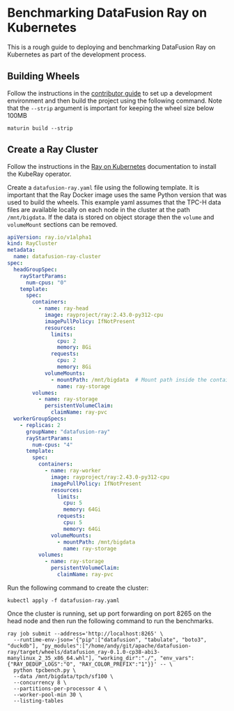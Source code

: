 <!---
  Licensed to the Apache Software Foundation (ASF) under one
  or more contributor license agreements.  See the NOTICE file
  distributed with this work for additional information
  regarding copyright ownership.  The ASF licenses this file
  to you under the Apache License, Version 2.0 (the
  "License"); you may not use this file except in compliance
  with the License.  You may obtain a copy of the License at

    http://www.apache.org/licenses/LICENSE-2.0

  Unless required by applicable law or agreed to in writing,
  software distributed under the License is distributed on an
  "AS IS" BASIS, WITHOUT WARRANTIES OR CONDITIONS OF ANY
  KIND, either express or implied.  See the License for the
  specific language governing permissions and limitations
  under the License.
-->

# Benchmarking DataFusion Ray on Kubernetes

This is a rough guide to deploying and benchmarking DataFusion Ray on Kubernetes as part of the development process.

## Building Wheels

Follow the instructions in the [contributor guide] to set up a development environment and then build the project 
using the following command. Note that the `--strip` argument is important for keeping the wheel size below 100MB

[contributor guide]: ../docs/contributing.md

```shell
maturin build --strip
```

## Create a Ray Cluster

Follow the instructions in the [Ray on Kubernetes] documentation to install the KubeRay operator.

[Ray on Kubernetes]: https://docs.ray.io/en/latest/cluster/kubernetes/index.html

Create a `datafusion-ray.yaml` file using the following template. It is important that the Ray Docker image uses the 
same Python version that was used to build the wheels. This example yaml assumes that the TPC-H data files are 
available locally on each node in the cluster at the path `/mnt/bigdata`. If the data is stored on object storage then 
the `volume` and `volumeMount` sections can be removed.

```yaml
apiVersion: ray.io/v1alpha1
kind: RayCluster
metadata:
  name: datafusion-ray-cluster
spec:
  headGroupSpec:
    rayStartParams:
      num-cpus: "0"
    template:
      spec:
        containers:
          - name: ray-head
            image: rayproject/ray:2.43.0-py312-cpu
            imagePullPolicy: IfNotPresent
            resources:
              limits:
                cpu: 2
                memory: 8Gi
              requests:
                cpu: 2
                memory: 8Gi
            volumeMounts:
              - mountPath: /mnt/bigdata  # Mount path inside the container
                name: ray-storage
        volumes:
          - name: ray-storage
            persistentVolumeClaim:
              claimName: ray-pvc
  workerGroupSpecs:
    - replicas: 2
      groupName: "datafusion-ray"
      rayStartParams:
        num-cpus: "4"
      template:
        spec:
          containers:
            - name: ray-worker
              image: rayproject/ray:2.43.0-py312-cpu
              imagePullPolicy: IfNotPresent
              resources:
                limits:
                  cpu: 5
                  memory: 64Gi
                requests:
                  cpu: 5
                  memory: 64Gi
              volumeMounts:
                - mountPath: /mnt/bigdata
                  name: ray-storage
          volumes:
            - name: ray-storage
              persistentVolumeClaim:
                claimName: ray-pvc
```

Run the following command to create the cluster:

```shell
kubectl apply -f datafusion-ray.yaml
```

Once the cluster is running, set up port forwarding on port 8265 on the head node and then run the following 
command to run the benchmarks.

```shell
ray job submit --address='http://localhost:8265' \
  --runtime-env-json='{"pip":["datafusion", "tabulate", "boto3", "duckdb"], "py_modules":["/home/andy/git/apache/datafusion-ray/target/wheels/datafusion_ray-0.1.0-cp38-abi3-manylinux_2_35_x86_64.whl"], "working_dir":"./", "env_vars":{"RAY_DEDUP_LOGS":"O", "RAY_COLOR_PREFIX":"1"}}' -- \
  python tpcbench.py \
  --data /mnt/bigdata/tpch/sf100 \
  --concurrency 8 \
  --partitions-per-processor 4 \
  --worker-pool-min 30 \
  --listing-tables
```
